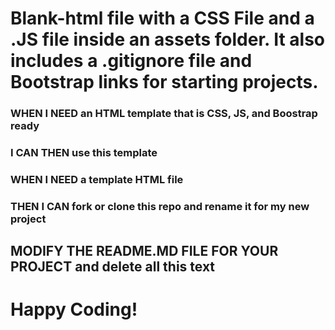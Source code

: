 # Blank-html file with a CSS File and a .JS file inside an assets folder. It also includes a .gitignore file and Bootstrap links for starting projects.


 ### WHEN I NEED an HTML template that is CSS, JS, and Boostrap ready
 ### I CAN THEN use this template

### WHEN I NEED a template HTML file
### THEN I CAN fork or clone this repo and rename it for my new project


## MODIFY THE README.MD FILE FOR YOUR PROJECT and delete all this text


# Happy Coding!
